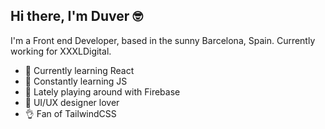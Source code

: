 ## Hi there, I'm Duver 🤓

I'm a Front end Developer, based in the sunny Barcelona, Spain. Currently working for XXXLDigital.

- 🌱 Currently learning React
- 🌱 Constantly learning JS
- 🌱 Lately playing around with Firebase
- 💟 UI/UX designer lover
- 👌 Fan of TailwindCSS
<!--
**duverj/duverj** is a ✨ _special_ ✨ repository because its `README.md` (this file) appears on your GitHub profile.

Here are some ideas to get you started:

- 🔭 I’m currently working on ...
- 🌱 I’m currently learning ...
- 👯 I’m looking to collaborate on ...
- 🤔 I’m looking for help with ...
- 💬 Ask me about ...
- 📫 How to reach me: ...
- 😄 Pronouns: ...
- ⚡ Fun fact: ...
-->

